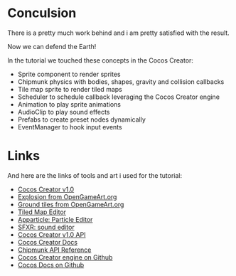 # Conculsion

There is a pretty much work behind and i am pretty satisfied with the result.

Now we can defend the Earth!

In the tutorial we touched these concepts in the Cocos Creator:
- Sprite component to render sprites
- Chipmunk physics with bodies, shapes, gravity and collision callbacks
- Tile map sprite to render tiled maps
- Scheduler to schedule callback leveraging the Cocos Creator engine
- Animation to play sprite animations
- AudioClip to play sound effects
- Prefabs to create preset nodes dynamically
- EventManager to hook input events


# Links
And here are the links of tools and art i used for the tutorial:

- [Cocos Creator v1.0](http://blog.cocos2d-x.org/2016/03/cocos-creator-1-0-is-here/)
- [Explosion from OpenGameArt.org](http://opengameart.org/content/explosion-animations)
- [Ground tiles from OpenGameArt.org](http://opengameart.org/content/open-gunner-expansion-pack-1)
- [Tiled Map Editor](http://www.mapeditor.org/)
- [Apparticle: Particle Editor](http://apparticle.pjer.ca/)
- [SFXR: sound editor](http://www.drpetter.se/project_sfxr.html)
- [Cocos Creator v1.0 API](http://cocos2d-x.org/docs/api-ref/creator/v1.0/classes/EaseRateAction.html)
- [Cocos Creator Docs](http://www.cocos2d-x.org/docs/editors_and_tools/creator/index.html)
- [Chipmunk API Reference](https://chipmunk-physics.net/release/ChipmunkLatest-API-Reference/)
- [Cocos Creator engine on Github](https://github.com/cocos-creator/engine)
- [Cocos Docs on Github](https://github.com/chukong/cocos-docs/pulse)
